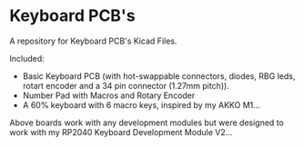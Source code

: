 # Keyboard PCB's
A repository for Keyboard PCB's Kicad Files.

Included: 
+ Basic Keyboard PCB (with hot-swappable connectors, diodes, RBG leds, rotart encoder and a 34 pin connector (1.27mm pitch)). 
+ Number Pad with Macros and Rotary Encoder
+ A 60% keyboard with 6 macro keys, inspired by my AKKO M1...

Above boards work with any development modules but were designed to work with my RP2040 Keyboard Development Module V2...
